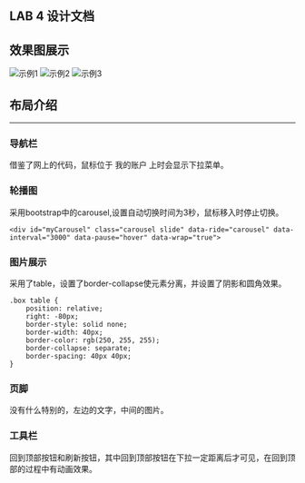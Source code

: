 LAB 4 设计文档
-------------------
## 效果图展示

![示例1](/images/示例1.png)
![示例2](/images/示例2.png)
![示例3](/images/示例3.png)

## 布局介绍
-------------------
### 导航栏
借鉴了网上的代码，鼠标位于 我的账户 上时会显示下拉菜单。

### 轮播图
采用bootstrap中的carousel,设置自动切换时间为3秒，鼠标移入时停止切换。

```
<div id="myCarousel" class="carousel slide" data-ride="carousel" data-interval="3000" data-pause="hover" data-wrap="true">
```

### 图片展示
采用了table，设置了border-collapse使元素分离，并设置了阴影和圆角效果。
```
.box table {
    position: relative;
    right: -80px;
    border-style: solid none;
    border-width: 40px;
    border-color: rgb(250, 255, 255);
    border-collapse: separate;
    border-spacing: 40px 40px;
}
```

### 页脚
没有什么特别的，左边的文字，中间的图片。

### 工具栏
回到顶部按钮和刷新按钮，其中回到顶部按钮在下拉一定距离后才可见，在回到顶部的过程中有动画效果。